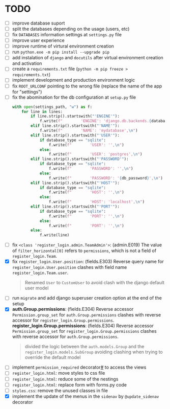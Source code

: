 # TODO

- [ ] improve database suport
- [ ] split the databases depending on the usage (users, etc)
- [ ] fix `DATABASES` information settings at `settings.py` file
- [ ] improve user experience
- [ ] improve runtime of virtural environment creation
- [ ] run `python.exe -m pip install --upgrade pip`
- [ ] add instalation of `django` and `docutils` after virtual environment creation and activation
- [ ] create a `requirements.txt` file (`python -m pip freeze > requirements.txt`)
- [ ] implement development and production environment logic
- [ ] fix `ROOT_URLCONF` pointing to the wrong file (replace the name of the app for "settings")
- [ ] fix the abomination for the db configuration at `setup.py` file
    ```python
    with open(settings_path, "w") as f:
        for line in lines:
            if line.strip().startswith("'ENGINE'"):
                f.write(f"        'ENGINE': 'django.db.backends.{database_type}',\n")
            elif line.strip().startswith("'NAME'"):
                f.write(f"        'NAME': 'mydatabase',\n")
            elif line.strip().startswith("'USER'"):
                if database_type == "sqlite":
                    f.write(f"        'USER': '',\n")
                else:
                    f.write(f"        'USER': 'postgres',\n")
            elif line.strip().startswith("'PASSWORD'"):
                if database_type == "sqlite":
                    f.write(f"        'PASSWORD': '',\n")
                else:
                    f.write(f"        'PASSWORD': '{db_password}',\n")
            elif line.strip().startswith("'HOST'"):
                if database_type == "sqlite":
                    f.write(f"        'HOST': '',\n")
                else:
                    f.write(f"        'HOST': 'localhost',\n")
            elif line.strip().startswith("'PORT'"):
                if database_type == "sqlite":
                    f.write(f"        'PORT': '',\n")
                else:
                    f.write(f"        'PORT': '',\n")
            else:
                f.write(line)
    ```
- [ ] fix `<class 'register_login.admin.TeamAdmin'>`: (admin.E019) The value of `filter_horizontal[0]` refers to `permissions`, which is not a field of `register_login.Team`.
- [x] fix  `register_login.User.position`: (fields.E303) Reverse query name for `register_login.User.position` clashes with field name `register_login.Team.user`.
    >    Renamed `User` to `CustomUser` to avoid clash with the django default user model
- [ ] run `migrate` and add django superuser creation option at the end of the setup
- [x] **auth.Group.permissions**: (fields.E304) Reverse accessor `Permission.group_set` for `auth.Group.permissions` clashes with reverse accessor for `register_login.Group.permissions`. **register_login.Group.permissions**: (fields.E304) Reverse accessor `Permission.group_set` for `register_login.Group.permissions` clashes with reverse accessor for `auth.Group.permissions`.
    >    divided the logic between the `auth.models.Group` and the `register_login.models.SubGroup` avoiding clashing when trying to override the default model  
- [ ] implement `permission_required` decorator[#](https://docs.djangoproject.com/en/5.0/topics/auth/default//#the-permission-required-decorator "Permalink to this headline") to access the views
- [ ] `register_login.html`: move styles to css file
- [ ] `register_login.html`: reduce some of the nestings
- [ ] `register_login.html`: replace form with forms.py code
- [ ] `styles.css`: remove the unused classes in file
- [x] implement the update of the menus in the `sidenav` by `@update_sidenav` decorator	